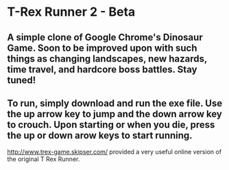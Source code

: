 # T-Rex Runner 2 - Beta

A simple clone of Google Chrome's Dinosaur Game. Soon to be improved upon with such things as changing landscapes, new hazards, time travel, and hardcore boss battles. Stay tuned!
---
To run, simply download and run the exe file. Use the up arrow key to jump and the down arrow key to crouch. Upon starting or when you die, press the up or down arow keys to start running.
---


http://www.trex-game.skipser.com/ provided a very useful online version of the original T Rex Runner.